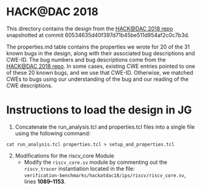 # HACK@DAC 2018
This directory contains the design from the [HACK@DAC 2018 repo](https://github.com/HACK-EVENT/hackatdac18) snapshotted at commit 60534635d40f397d71b45be511d954af2c0c7b3d. 

The properties.md table contains the properties we wrote for 20 of the 31 known bugs in the design, along with their associated bug descriptions and CWE-ID. The bug numbers and bug descriptions come from the [HACK@DAC 2018 repo](https://github.com/HACK-EVENT/hackatdac18). In some cases, existing CWE entries pointed to one of these 20 known bugs, and we use that CWE-ID. Otherwise, we matched CWEs to bugs using our understanding of the bug and our reading of the CWE descriptions. 

# Instructions to load the design in JG

1. Concatenate the run_analysis.tcl and properties.tcl files into a single file using the following command:

```
cat run_analysis.tcl properties.tcl > setup_and_properties.tcl
```
2. Modifications for the riscv_core Module
   * Modify the `riscv_core.sv` module by commenting out the `riscv_tracer` instantiation located in the file:  
`verification-benchmarks/hackatdac18/ips/riscv/riscv_core.sv`, lines **1089–1153**.